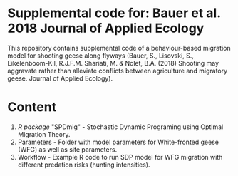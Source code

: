 ﻿# Supplemental code for: Bauer et al. 2018 Journal of Applied Ecology



This repository contains supplemental code of a behaviour-based migration model for shooting geese along flyways (Bauer, S., Lisovski, S., Eikelenboom-Kil, R.J.F.M. Shariati, M. & Nolet, B.A. (2018) Shooting may aggravate rather than alleviate conflicts between agriculture and migratory geese. Journal of Applied Ecology).

# Content
1. _R package_ "SPDmig" - Stochastic Dynamic Programing using Optimal Migration Theory.
2. Parameters - Folder with model parameters for White-fronted geese (WFG) as well as site parameters.
3. Workflow - Example R code to run SDP model for WFG migration with different predation risks (hunting intensities).
